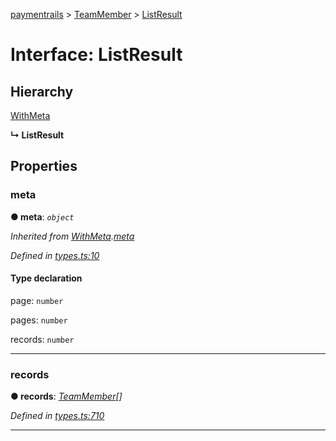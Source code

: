 [paymentrails](../README.md) > [TeamMember](../modules/teammember.md) > [ListResult](../interfaces/teammember.listresult.md)



# Interface: ListResult

## Hierarchy


 [WithMeta](serializer.withmeta.md)

**↳ ListResult**








## Properties
<a id="meta"></a>

###  meta

**●  meta**:  *`object`* 

*Inherited from [WithMeta](serializer.withmeta.md).[meta](serializer.withmeta.md#meta)*

*Defined in [types.ts:10](https://github.com/PaymentRails/javascript-sdk/blob/9b4ee77/lib/types.ts#L10)*


#### Type declaration




 page: `number`






 pages: `number`






 records: `number`







___

<a id="records-1"></a>

###  records

**●  records**:  *[TeamMember](teammember.teammember-1.md)[]* 

*Defined in [types.ts:710](https://github.com/PaymentRails/javascript-sdk/blob/9b4ee77/lib/types.ts#L710)*





___


